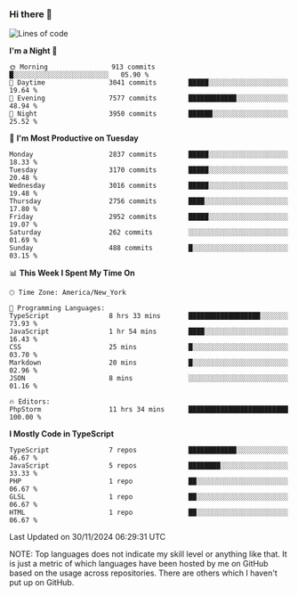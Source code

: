 ### Hi there 👋

<!--
**LynxJinxxy/LynxJinxxy** is a ✨ _special_ ✨ repository because its `README.md` (this file) appears on your GitHub profile.

Here are some ideas to get you started:

- 🔭 I’m currently working on ...
- 🌱 I’m currently learning ...
- 👯 I’m looking to collaborate on ...
- 🤔 I’m looking for help with ...
- 💬 Ask me about ...
- 📫 How to reach me: ...
- 😄 Pronouns: ...
- ⚡ Fun fact: ...
-->

<!--START_SECTION:waka-->
![Lines of code](https://img.shields.io/badge/From%20Hello%20World%20I%27ve%20Written-32.2%20million%20lines%20of%20code-blue)

**I'm a Night 🦉** 

```text
🌞 Morning                913 commits         █░░░░░░░░░░░░░░░░░░░░░░░░   05.90 % 
🌆 Daytime                3041 commits        █████░░░░░░░░░░░░░░░░░░░░   19.64 % 
🌃 Evening                7577 commits        ████████████░░░░░░░░░░░░░   48.94 % 
🌙 Night                  3950 commits        ██████░░░░░░░░░░░░░░░░░░░   25.52 % 
```
📅 **I'm Most Productive on Tuesday** 

```text
Monday                   2837 commits        █████░░░░░░░░░░░░░░░░░░░░   18.33 % 
Tuesday                  3170 commits        █████░░░░░░░░░░░░░░░░░░░░   20.48 % 
Wednesday                3016 commits        █████░░░░░░░░░░░░░░░░░░░░   19.48 % 
Thursday                 2756 commits        ████░░░░░░░░░░░░░░░░░░░░░   17.80 % 
Friday                   2952 commits        █████░░░░░░░░░░░░░░░░░░░░   19.07 % 
Saturday                 262 commits         ░░░░░░░░░░░░░░░░░░░░░░░░░   01.69 % 
Sunday                   488 commits         █░░░░░░░░░░░░░░░░░░░░░░░░   03.15 % 
```


📊 **This Week I Spent My Time On** 

```text
🕑︎ Time Zone: America/New_York

💬 Programming Languages: 
TypeScript               8 hrs 33 mins       ██████████████████░░░░░░░   73.93 % 
JavaScript               1 hr 54 mins        ████░░░░░░░░░░░░░░░░░░░░░   16.43 % 
CSS                      25 mins             █░░░░░░░░░░░░░░░░░░░░░░░░   03.70 % 
Markdown                 20 mins             █░░░░░░░░░░░░░░░░░░░░░░░░   02.96 % 
JSON                     8 mins              ░░░░░░░░░░░░░░░░░░░░░░░░░   01.16 % 

🔥 Editors: 
PhpStorm                 11 hrs 34 mins      █████████████████████████   100.00 % 
```

**I Mostly Code in TypeScript** 

```text
TypeScript               7 repos             ████████████░░░░░░░░░░░░░   46.67 % 
JavaScript               5 repos             ████████░░░░░░░░░░░░░░░░░   33.33 % 
PHP                      1 repo              ██░░░░░░░░░░░░░░░░░░░░░░░   06.67 % 
GLSL                     1 repo              ██░░░░░░░░░░░░░░░░░░░░░░░   06.67 % 
HTML                     1 repo              ██░░░░░░░░░░░░░░░░░░░░░░░   06.67 % 
```




 Last Updated on 30/11/2024 06:29:31 UTC
<!--END_SECTION:waka-->
NOTE: Top languages does not indicate my skill level or anything like that. It is just a metric of which languages have been hosted by me on GitHub based on the usage across repositories. There are others which I haven't put up on GitHub.
